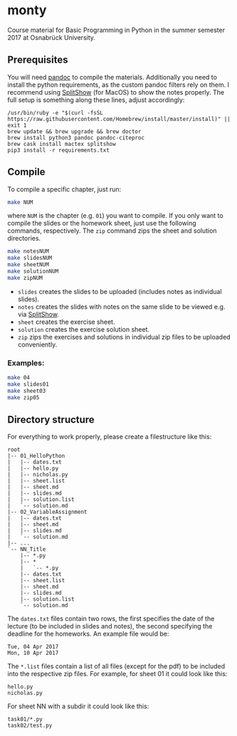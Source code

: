 # monty
Course material for Basic Programming in Python in the summer semester 2017 at
Osnabrück University.


## Prerequisites

You will need [pandoc](http://pandoc.org/) to compile the materials.
Additionally you need to install the python requirements, as the custom pandoc
filters rely on them.
I recommend using [SplitShow](https://github.com/mpflanzer/splitshow) (for
MacOS) to show the notes properly. The full setup is something along these
lines, adjust accordingly:

    /usr/bin/ruby -e "$(curl -fsSL https://raw.githubusercontent.com/Homebrew/install/master/install)" || exit 1
    brew update && brew upgrade && brew doctor
    brew install python3 pandoc pandoc-citeproc
    brew cask install mactex splitshow
    pip3 install -r requirements.txt


## Compile

To compile a specific chapter, just run:

```sh
make NUM
```

where `NUM` is the chapter (e.g. `01`) you want to compile. If you only want to compile the
slides or the homework sheet, just use the following commands, respectively. The `zip` command zips the sheet and solution directories.

```sh
make notesNUM
make slidesNUM
make sheetNUM
make solutionNUM
make zipNUM
```

* `slides` creates the slides to be uploaded (includes notes as individual slides).
* `notes` creates the slides with notes on the same slide to be viewed e.g. via
  [SplitShow](https://github.com/mpflanzer/splitshow).
* `sheet` creates the exercise sheet.
* `solution` creates the exercise solution sheet.
* `zip` zips the exercises and solutions in individual zip files to be uploaded
  conveniently.

### Examples:

```sh
make 04
make slides01
make sheet03
make zip05
```


## Directory structure

For everything to work properly, please create a filestructure like this:

    root
    |-- 01_HelloPython
    |   |-- dates.txt
    |   |-- hello.py
    |   |-- nicholas.py
    |   |-- sheet.list
    |   |-- sheet.md
    |   |-- slides.md
    |   |-- solution.list
    |   `-- solution.md
    |-- 02_VariableAssignment
    |   |-- dates.txt
    |   |-- sheet.md
    |   |-- slides.md
    |   `-- solution.md
    |-- ...
    `-- NN_Title
        |-- *.py
        |-- *
        |   `-- *.py
        |-- dates.txt
        |-- sheet.list
        |-- sheet.md
        |-- slides.md
        |-- solution.list
        `-- solution.md

The `dates.txt` files contain two rows, the first specifies the date of the
lecture (to be included in slides and notes), the second specifying the
deadline for the homeworks. An example file would be:

    Tue, 04 Apr 2017
    Mon, 10 Apr 2017

The `*.list` files contain a list of all files (except for the pdf) to be
included into the respective zip files.
For example, for sheet 01 it could look like this:

    hello.py
    nicholas.py

For sheet NN with a subdir it could look like this:

    task01/*.py
    task02/test.py
